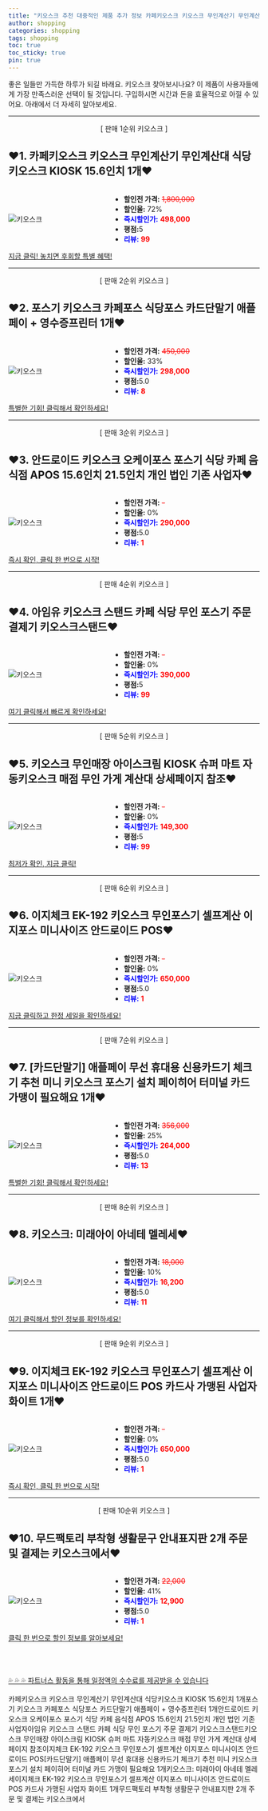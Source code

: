 ```yaml
---
title: "키오스크 추천 대중적인 제품 추가 정보 카페키오스크 키오스크 무인계산기 무인계산대 식당키오스크"
author: shopping
categories: shopping
tags: shopping
toc: true
toc_sticky: true
pin: true
---
```

좋은 일들만 가득한 하루가 되길 바래요. 키오스크 찾아보시나요? 이 제품이 사용자들에게 가장 만족스러운 선택이 될 것입니다. 구입하시면 시간과 돈을 효율적으로 아낄 수 있어요. 아래에서 더 자세히 알아보세요.

---
<p class="toplist" style="margin: 0 auto; display: block; width: fit-content;">[ 판매 1순위 키오스크 ]</p>

<h2><strong>❤️1. 카페키오스크 키오스크 무인계산기 무인계산대 식당키오스크 KIOSK 15.6인치 1개❤️</strong></h2>

<div style="display: flex; align-items: center;">
    <div style="flex: 0.4;">
        <img src="https://thumbnail9.coupangcdn.com/thumbnails/remote/230x230ex/image/vendor_inventory/5591/c378d49a3269789345898edea6a2b243130768b280665f5548b1ef767988.jpg" alt="키오스크" style="max-width: 100%;">
    </div>
    <div style="flex: 0.6; margin-left: 10px;">
        <ul>
            <li><strong>할인전 가격:</strong> <del style="color: red;">1,800,000</del></li>
            <li><strong>할인율:</strong> 72%</li>
            <li><span style='color:blue'><strong>즉시할인가:</strong></span> <span style='color:red'><strong>498,000</strong></span></li>
            <li><strong>평점:</strong>5</li>
            <li><span style='color:blue'><strong>리뷰:</strong></span> <span style='color:red'><strong>99</strong></span></li>
        </ul>
    </div>
</div>
<div class="center">
    <a href="https://selin100587001.github.io?lptag=AF9450613&subid=githubio&pageKey=7258269660&traceid=V0-153&itemId=18480656045&vendorItemId=88254818572" class="myButton">
        지금 클릭! 놓치면 후회할 특별 혜택!
    </a>
</div>


---
<p class="toplist" style="margin: 0 auto; display: block; width: fit-content;">[ 판매 2순위 키오스크 ]</p>

<h2><strong>❤️2. 포스기 키오스크 카페포스 식당포스 카드단말기 애플페이 + 영수증프린터 1개❤️</strong></h2>

<div style="display: flex; align-items: center;">
    <div style="flex: 0.4;">
        <img src="https://thumbnail7.coupangcdn.com/thumbnails/remote/230x230ex/image/vendor_inventory/44f7/81c448fd3b743f6f8c68f927bf7729a395d3398c3cf826cff00bc9db7fe9.jpg" alt="키오스크" style="max-width: 100%;">
    </div>
    <div style="flex: 0.6; margin-left: 10px;">
        <ul>
            <li><strong>할인전 가격:</strong> <del style="color: red;">450,000</del></li>
            <li><strong>할인율:</strong> 33%</li>
            <li><span style='color:blue'><strong>즉시할인가:</strong></span> <span style='color:red'><strong>298,000</strong></span></li>
            <li><strong>평점:</strong>5.0</li>
            <li><span style='color:blue'><strong>리뷰:</strong></span> <span style='color:red'><strong>8</strong></span></li>
        </ul>
    </div>
</div>
<div class="center">
    <a href="https://selin100587001.github.io?lptag=AF9450613&subid=githubio&pageKey=7701920089&traceid=V0-153&itemId=20623412170&vendorItemId=87697543104" class="myButton">
        특별한 기회! 클릭해서 확인하세요!
    </a>
</div>


---
<p class="toplist" style="margin: 0 auto; display: block; width: fit-content;">[ 판매 3순위 키오스크 ]</p>

<h2><strong>❤️3. 안드로이드 키오스크 오케이포스 포스기 식당 카페 음식점 APOS 15.6인치 21.5인치 개인 법인 기존 사업자❤️</strong></h2>

<div style="display: flex; align-items: center;">
    <div style="flex: 0.4;">
        <img src="https://thumbnail7.coupangcdn.com/thumbnails/remote/230x230ex/image/vendor_inventory/cfcf/df12bb9cc86b80c33b89224d7d7ca5f7fd1b0527c70ce6e9fc1e305c0d1b.png" alt="키오스크" style="max-width: 100%;">
    </div>
    <div style="flex: 0.6; margin-left: 10px;">
        <ul>
            <li><strong>할인전 가격:</strong> <del style="color: red;">-</del></li>
            <li><strong>할인율:</strong> 0%</li>
            <li><span style='color:blue'><strong>즉시할인가:</strong></span> <span style='color:red'><strong>290,000</strong></span></li>
            <li><strong>평점:</strong>5.0</li>
            <li><span style='color:blue'><strong>리뷰:</strong></span> <span style='color:red'><strong>1</strong></span></li>
        </ul>
    </div>
</div>
<div class="center">
    <a href="https://selin100587001.github.io?lptag=AF9450613&subid=githubio&pageKey=7783356606&traceid=V0-153&itemId=21040910093&vendorItemId=88103661566" class="myButton">
        즉시 확인, 클릭 한 번으로 시작!
    </a>
</div>


---
<p class="toplist" style="margin: 0 auto; display: block; width: fit-content;">[ 판매 4순위 키오스크 ]</p>

<h2><strong>❤️4. 아임유 키오스크 스탠드 카페 식당 무인 포스기 주문 결제기 키오스크스탠드❤️</strong></h2>

<div style="display: flex; align-items: center;">
    <div style="flex: 0.4;">
        <img src="https://thumbnail8.coupangcdn.com/thumbnails/remote/230x230ex/image/vendor_inventory/b148/865b872ec7da6816ee595225372a219ed042aff0662dbba586e46c0a90ce.jpg" alt="키오스크" style="max-width: 100%;">
    </div>
    <div style="flex: 0.6; margin-left: 10px;">
        <ul>
            <li><strong>할인전 가격:</strong> <del style="color: red;">-</del></li>
            <li><strong>할인율:</strong> 0%</li>
            <li><span style='color:blue'><strong>즉시할인가:</strong></span> <span style='color:red'><strong>390,000</strong></span></li>
            <li><strong>평점:</strong>5</li>
            <li><span style='color:blue'><strong>리뷰:</strong></span> <span style='color:red'><strong>99</strong></span></li>
        </ul>
    </div>
</div>
<div class="center">
    <a href="https://selin100587001.github.io?lptag=AF9450613&subid=githubio&pageKey=1384760779&traceid=V0-153&itemId=2419548659&vendorItemId=5120184513" class="myButton">
        여기 클릭해서 빠르게 확인하세요!
    </a>
</div>


---
<p class="toplist" style="margin: 0 auto; display: block; width: fit-content;">[ 판매 5순위 키오스크 ]</p>

<h2><strong>❤️5. 키오스크 무인매장 아이스크림 KIOSK 슈퍼 마트 자동키오스크 매점 무인 가게 계산대 상세페이지 참조❤️</strong></h2>

<div style="display: flex; align-items: center;">
    <div style="flex: 0.4;">
        <img src="https://thumbnail7.coupangcdn.com/thumbnails/remote/230x230ex/image/vendor_inventory/6911/d2fc1d0bbffc39922db3afe26cc9b77450f865ad1bd446a41e5331ed1340.jpg" alt="키오스크" style="max-width: 100%;">
    </div>
    <div style="flex: 0.6; margin-left: 10px;">
        <ul>
            <li><strong>할인전 가격:</strong> <del style="color: red;">-</del></li>
            <li><strong>할인율:</strong> 0%</li>
            <li><span style='color:blue'><strong>즉시할인가:</strong></span> <span style='color:red'><strong>149,300</strong></span></li>
            <li><strong>평점:</strong>5</li>
            <li><span style='color:blue'><strong>리뷰:</strong></span> <span style='color:red'><strong>99</strong></span></li>
        </ul>
    </div>
</div>
<div class="center">
    <a href="https://selin100587001.github.io?lptag=AF9450613&subid=githubio&pageKey=7637044359&traceid=V0-153&itemId=20281887327&vendorItemId=84931171987" class="myButton">
        최저가 확인, 지금 클릭!
    </a>
</div>


---
<p class="toplist" style="margin: 0 auto; display: block; width: fit-content;">[ 판매 6순위 키오스크 ]</p>

<h2><strong>❤️6. 이지체크 EK-192 키오스크 무인포스기 셀프계산 이지포스 미니사이즈 안드로이드 POS❤️</strong></h2>

<div style="display: flex; align-items: center;">
    <div style="flex: 0.4;">
        <img src="https://thumbnail10.coupangcdn.com/thumbnails/remote/230x230ex/image/vendor_inventory/99de/528305b6fd6fa3519146477ced260ef44d9f30895786c4a245224502971a.jpg" alt="키오스크" style="max-width: 100%;">
    </div>
    <div style="flex: 0.6; margin-left: 10px;">
        <ul>
            <li><strong>할인전 가격:</strong> <del style="color: red;">-</del></li>
            <li><strong>할인율:</strong> 0%</li>
            <li><span style='color:blue'><strong>즉시할인가:</strong></span> <span style='color:red'><strong>650,000</strong></span></li>
            <li><strong>평점:</strong>5.0</li>
            <li><span style='color:blue'><strong>리뷰:</strong></span> <span style='color:red'><strong>1</strong></span></li>
        </ul>
    </div>
</div>
<div class="center">
    <a href="https://selin100587001.github.io?lptag=AF9450613&subid=githubio&pageKey=7267844670&traceid=V0-153&itemId=18528375328&vendorItemId=87911251372" class="myButton">
        지금 클릭하고 한정 세일을 확인하세요!
    </a>
</div>


---
<p class="toplist" style="margin: 0 auto; display: block; width: fit-content;">[ 판매 7순위 키오스크 ]</p>

<h2><strong>❤️7. [카드단말기] 애플페이 무선 휴대용 신용카드기 체크기 추천 미니 키오스크 포스기 설치 페이히어 터미널 카드 가맹이 필요해요 1개❤️</strong></h2>

<div style="display: flex; align-items: center;">
    <div style="flex: 0.4;">
        <img src="https://thumbnail6.coupangcdn.com/thumbnails/remote/230x230ex/image/vendor_inventory/35ac/8212b026603ba48c54edec190dcf67fdb42be283bd945541ce7296ad955b.png" alt="키오스크" style="max-width: 100%;">
    </div>
    <div style="flex: 0.6; margin-left: 10px;">
        <ul>
            <li><strong>할인전 가격:</strong> <del style="color: red;">356,000</del></li>
            <li><strong>할인율:</strong> 25%</li>
            <li><span style='color:blue'><strong>즉시할인가:</strong></span> <span style='color:red'><strong>264,000</strong></span></li>
            <li><strong>평점:</strong>5.0</li>
            <li><span style='color:blue'><strong>리뷰:</strong></span> <span style='color:red'><strong>13</strong></span></li>
        </ul>
    </div>
</div>
<div class="center">
    <a href="https://selin100587001.github.io?lptag=AF9450613&subid=githubio&pageKey=7855843318&traceid=V0-153&itemId=21425013610&vendorItemId=88481160995" class="myButton">
        특별한 기회! 클릭해서 확인하세요!
    </a>
</div>


---
<p class="toplist" style="margin: 0 auto; display: block; width: fit-content;">[ 판매 8순위 키오스크 ]</p>

<h2><strong>❤️8. 키오스크: 미래아이 아네테 멜레세❤️</strong></h2>

<div style="display: flex; align-items: center;">
    <div style="flex: 0.4;">
        <img src="https://thumbnail9.coupangcdn.com/thumbnails/remote/230x230ex/image/vendor_inventory/8618/5d5cb26b97b6063d1dc95334a80b5eec9c711d2010880965389ce06303f0.jpg" alt="키오스크" style="max-width: 100%;">
    </div>
    <div style="flex: 0.6; margin-left: 10px;">
        <ul>
            <li><strong>할인전 가격:</strong> <del style="color: red;">18,000</del></li>
            <li><strong>할인율:</strong> 10%</li>
            <li><span style='color:blue'><strong>즉시할인가:</strong></span> <span style='color:red'><strong>16,200</strong></span></li>
            <li><strong>평점:</strong>5.0</li>
            <li><span style='color:blue'><strong>리뷰:</strong></span> <span style='color:red'><strong>11</strong></span></li>
        </ul>
    </div>
</div>
<div class="center">
    <a href="https://selin100587001.github.io?lptag=AF9450613&subid=githubio&pageKey=5638494705&traceid=V0-153&itemId=9191432402&vendorItemId=76477205375" class="myButton">
        여기 클릭해서 할인 정보를 확인하세요!
    </a>
</div>


---
<p class="toplist" style="margin: 0 auto; display: block; width: fit-content;">[ 판매 9순위 키오스크 ]</p>

<h2><strong>❤️9. 이지체크 EK-192 키오스크 무인포스기 셀프계산 이지포스 미니사이즈 안드로이드 POS 카드사 가맹된 사업자 화이트 1개❤️</strong></h2>

<div style="display: flex; align-items: center;">
    <div style="flex: 0.4;">
        <img src="https://thumbnail10.coupangcdn.com/thumbnails/remote/230x230ex/image/vendor_inventory/99de/528305b6fd6fa3519146477ced260ef44d9f30895786c4a245224502971a.jpg" alt="키오스크" style="max-width: 100%;">
    </div>
    <div style="flex: 0.6; margin-left: 10px;">
        <ul>
            <li><strong>할인전 가격:</strong> <del style="color: red;">-</del></li>
            <li><strong>할인율:</strong> 0%</li>
            <li><span style='color:blue'><strong>즉시할인가:</strong></span> <span style='color:red'><strong>650,000</strong></span></li>
            <li><strong>평점:</strong>5.0</li>
            <li><span style='color:blue'><strong>리뷰:</strong></span> <span style='color:red'><strong>1</strong></span></li>
        </ul>
    </div>
</div>
<div class="center">
    <a href="https://selin100587001.github.io?lptag=AF9450613&subid=githubio&pageKey=7664930249&traceid=V0-153&itemId=20430451276&vendorItemId=87911251387" class="myButton">
        즉시 확인, 클릭 한 번으로 시작!
    </a>
</div>


---
<p class="toplist" style="margin: 0 auto; display: block; width: fit-content;">[ 판매 10순위 키오스크 ]</p>

<h2><strong>❤️10. 무드팩토리 부착형 생활문구 안내표지판 2개 주문 및 결제는 키오스크에서❤️</strong></h2>

<div style="display: flex; align-items: center;">
    <div style="flex: 0.4;">
        <img src="https://thumbnail10.coupangcdn.com/thumbnails/remote/230x230ex/image/vendor_inventory/64b0/7a32ed04f1778021a6e3df4fd724fe6675aced7dd937f61d4a1bc3c32590.jpeg" alt="키오스크" style="max-width: 100%;">
    </div>
    <div style="flex: 0.6; margin-left: 10px;">
        <ul>
            <li><strong>할인전 가격:</strong> <del style="color: red;">22,000</del></li>
            <li><strong>할인율:</strong> 41%</li>
            <li><span style='color:blue'><strong>즉시할인가:</strong></span> <span style='color:red'><strong>12,900</strong></span></li>
            <li><strong>평점:</strong>5.0</li>
            <li><span style='color:blue'><strong>리뷰:</strong></span> <span style='color:red'><strong>1</strong></span></li>
        </ul>
    </div>
</div>
<div class="center">
    <a href="https://selin100587001.github.io?lptag=AF9450613&subid=githubio&pageKey=8186434280&traceid=V0-153&itemId=23412439632&vendorItemId=90439519400" class="myButton">
        클릭 한 번으로 할인 정보를 알아보세요!
    </a>
</div>

<br><br><br>[💦 💦 💦 파트너스 활동을 통해 일정액의 수수료를 제공받을 수 있습니다](https://link.coupang.com/a/bcpT2c)<br><br>카페키오스크 키오스크 무인계산기 무인계산대 식당키오스크 KIOSK 15.6인치 1개포스기 키오스크 카페포스 식당포스 카드단말기 애플페이 + 영수증프린터 1개안드로이드 키오스크 오케이포스 포스기 식당 카페 음식점 APOS 15.6인치 21.5인치 개인 법인 기존 사업자아임유 키오스크 스탠드 카페 식당 무인 포스기 주문 결제기 키오스크스탠드키오스크 무인매장 아이스크림 KIOSK 슈퍼 마트 자동키오스크 매점 무인 가게 계산대 상세페이지 참조이지체크 EK-192 키오스크 무인포스기 셀프계산 이지포스 미니사이즈 안드로이드 POS[카드단말기] 애플페이 무선 휴대용 신용카드기 체크기 추천 미니 키오스크 포스기 설치 페이히어 터미널 카드 가맹이 필요해요 1개키오스크: 미래아이 아네테 멜레세이지체크 EK-192 키오스크 무인포스기 셀프계산 이지포스 미니사이즈 안드로이드 POS 카드사 가맹된 사업자 화이트 1개무드팩토리 부착형 생활문구 안내표지판 2개 주문 및 결제는 키오스크에서
